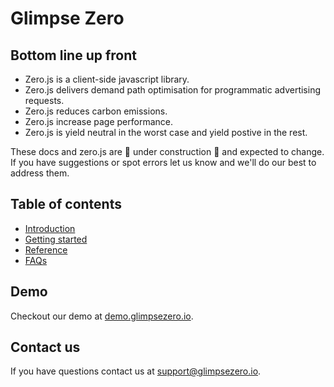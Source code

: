 # Glimpse Zero

## Bottom line up front

- Zero.js is a client-side javascript library.
- Zero.js delivers demand path optimisation for programmatic advertising requests.
- Zero.js reduces carbon emissions.
- Zero.js increase page performance.
- Zero.js is yield neutral in the worst case and yield postive in the rest.

These docs and zero.js are 🚧 under construction 🚧 and expected to change. If you have suggestions or spot errors let us know and we'll do our best to address them.

## Table of contents

- [Introduction](sections/introduction.md)
- [Getting started](sections/getting-started.md)
- [Reference](sections/reference.md)
- [FAQs](sections/faq.md)

## Demo

Checkout our demo at [demo.glimpsezero.io](https://demo.glimpsezero.io).

## Contact us

If you have questions contact us at [support@glimpsezero.io](mailto:support@glimpsezero.io).
